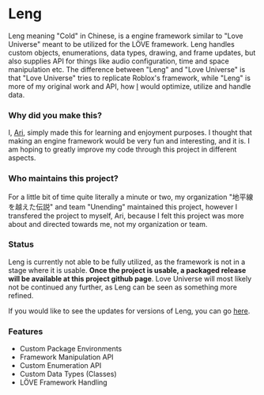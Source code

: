 # Leng
Leng meaning "Cold" in Chinese, is a engine framework similar to "Love Universe" meant to be utilized for the LÖVE framework. Leng handles custom objects, enumerations, data types, drawing, and frame updates, but also supplies API for things like audio configuration, time and space manipulation etc. The difference between "Leng" and "Love Universe" is that "Love Universe" tries to replicate Roblox's framework, while "Leng" is more of my original work and API, how [I](https://github.com/alphafantomu) would optimize, utilize and handle data.

### Why did you make this?
I, [Ari](https://github.com/alphafantomu), simply made this for learning and enjoyment purposes. I thought that making an engine framework would be very fun and interesting, and it is. I am hoping to greatly improve my code through this project in different aspects.

### Who maintains this project?
For a little bit of time quite literally a minute or two, my organization "地平線を越えた伝説" and team "Unending" maintained this project, however I transfered the project to myself, Ari, because I felt this project was more about and directed towards me, not my organization or team.

### Status
Leng is currently not able to be fully utilized, as the framework is not in a stage where it is usable. **Once the project is usable, a packaged release will be available at this project github page**. Love Universe will most likely not be continued any further, as Leng can be seen as something more refined.

If you would like to see the updates for versions of Leng, you can go [here](https://github.com/alphafantomu/Leng/projects).

### Features
* Custom Package Environments
* Framework Manipulation API
* Custom Enumeration API
* Custom Data Types (Classes)
* LÖVE Framework Handling